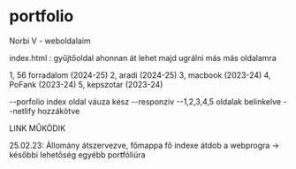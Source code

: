 # portfolio
Norbi V - weboldalaim 

index.html : gyűjtőoldal ahonnan át lehet majd ugrálni más más oldalamra

1, 56 forradalom (2024-25)
2, aradi (2024-25)
3, macbook (2023-24)
4, PoFank (2023-24)
5, kepszotar (2023-24)

--porfolio index oldal váuza kész
--responziv
--1,2,3,4,5 oldalak belinkelve
--netlify hozzákötve

LINK MŰKÖDIK

25.02.23: Állomány átszervezve, főmappa fő indexe átdob a webprogra -> későbbi lehetőség egyébb portfóliúra